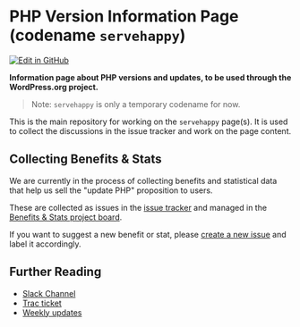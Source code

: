 # PHP Version Information Page (codename `servehappy`)

[![Edit in GitHub](https://img.shields.io/badge/Edit_in_GitHub--green.svg?style=social)](https://github.com/wp-core-php/servehappy/edit/master/README.md)

**Information page about PHP versions and updates, to be used through the WordPress.org project.**

> Note: `servehappy` is only a temporary codename for now.

This is the main repository for working on the `servehappy` page(s). It is used to collect the discussions in the issue tracker and work on the page content.

## Collecting Benefits & Stats

We are currently in the process of collecting benefits and statistical data that help us sell the "update PHP" proposition to users.

These are collected as issues in the [issue tracker](https://github.com/wp-core-php/servehappy/issues) and managed in the [ Benefits & Stats project board](https://github.com/wp-core-php/servehappy/projects/1).

If you want to suggest a new benefit or stat, please [create a new issue](https://github.com/wp-core-php/servehappy/issues/new) and label it accordingly.

## Further Reading

* [Slack Channel](https://wordpress.slack.com/messages/core-php/)
* [Trac ticket](https://meta.trac.wordpress.org/ticket/2996)
* [Weekly updates](https://make.wordpress.org/core/tag/core-php/)
